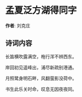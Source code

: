 # 孟夏泛方湖得同字

**作者**: 刘克庄

## 诗词内容

长笛横吹露满空，柂行浑不辨西东。

岸回初见遥峰出，浦尽新疏别港通。

月照鹭身明石畔，风翻萤影没荷中。

书生此乐关时命，叹息无因夜夜同。

